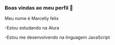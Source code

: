 ### Boas vindas ao meu perfil 💙

Meu nome é Marcelly felix

-Estou estudando na Alura

-Estou me desenvolvendo na linguagem JavaScript
